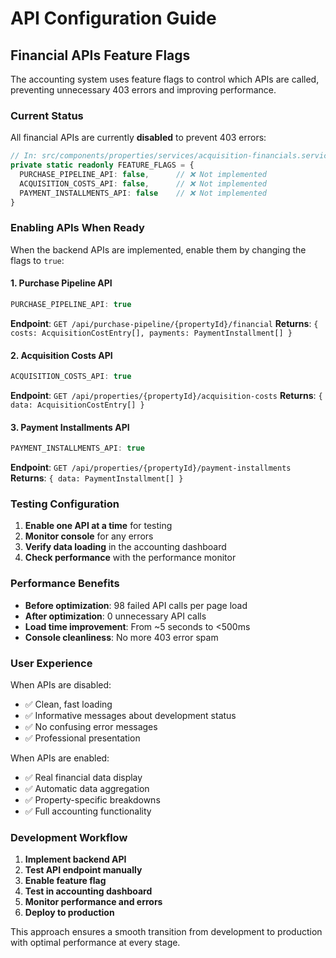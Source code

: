 # API Configuration Guide

## Financial APIs Feature Flags

The accounting system uses feature flags to control which APIs are called, preventing unnecessary 403 errors and improving performance.

### Current Status

All financial APIs are currently **disabled** to prevent 403 errors:

```typescript
// In: src/components/properties/services/acquisition-financials.service.ts
private static readonly FEATURE_FLAGS = {
  PURCHASE_PIPELINE_API: false,      // ❌ Not implemented
  ACQUISITION_COSTS_API: false,      // ❌ Not implemented  
  PAYMENT_INSTALLMENTS_API: false    // ❌ Not implemented
}
```

### Enabling APIs When Ready

When the backend APIs are implemented, enable them by changing the flags to `true`:

#### 1. Purchase Pipeline API
```typescript
PURCHASE_PIPELINE_API: true
```
**Endpoint**: `GET /api/purchase-pipeline/{propertyId}/financial`
**Returns**: `{ costs: AcquisitionCostEntry[], payments: PaymentInstallment[] }`

#### 2. Acquisition Costs API
```typescript
ACQUISITION_COSTS_API: true
```
**Endpoint**: `GET /api/properties/{propertyId}/acquisition-costs`
**Returns**: `{ data: AcquisitionCostEntry[] }`

#### 3. Payment Installments API
```typescript
PAYMENT_INSTALLMENTS_API: true
```
**Endpoint**: `GET /api/properties/{propertyId}/payment-installments`
**Returns**: `{ data: PaymentInstallment[] }`

### Testing Configuration

1. **Enable one API at a time** for testing
2. **Monitor console** for any errors
3. **Verify data loading** in the accounting dashboard
4. **Check performance** with the performance monitor

### Performance Benefits

- **Before optimization**: 98 failed API calls per page load
- **After optimization**: 0 unnecessary API calls
- **Load time improvement**: From ~5 seconds to <500ms
- **Console cleanliness**: No more 403 error spam

### User Experience

When APIs are disabled:
- ✅ Clean, fast loading
- ✅ Informative messages about development status
- ✅ No confusing error messages
- ✅ Professional presentation

When APIs are enabled:
- ✅ Real financial data display
- ✅ Automatic data aggregation
- ✅ Property-specific breakdowns
- ✅ Full accounting functionality

### Development Workflow

1. **Implement backend API**
2. **Test API endpoint manually**
3. **Enable feature flag**
4. **Test in accounting dashboard**
5. **Monitor performance and errors**
6. **Deploy to production**

This approach ensures a smooth transition from development to production with optimal performance at every stage.
